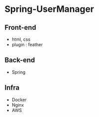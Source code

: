 # Spring-UserManager

## Front-end

- html, css
- plugin : feather

## Back-end

- Spring 

## Infra 

- Docker
- Nginx
- AWS